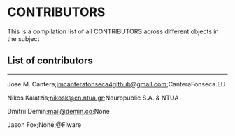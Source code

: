# CONTRIBUTORS
This is a compilation list of all CONTRIBUTORS across different objects in the subject

## List of contributors
___
Jose M. Cantera;jmcanterafonseca4github@gmail.com;CanteraFonseca.EU

Nikos Kalatzis;nikosk@cn.ntua.gr;Neuropublic S.A. & NTUA

Dmitrii Demin;mail@demin.co;None

Jason Fox;None;@Fiware 

